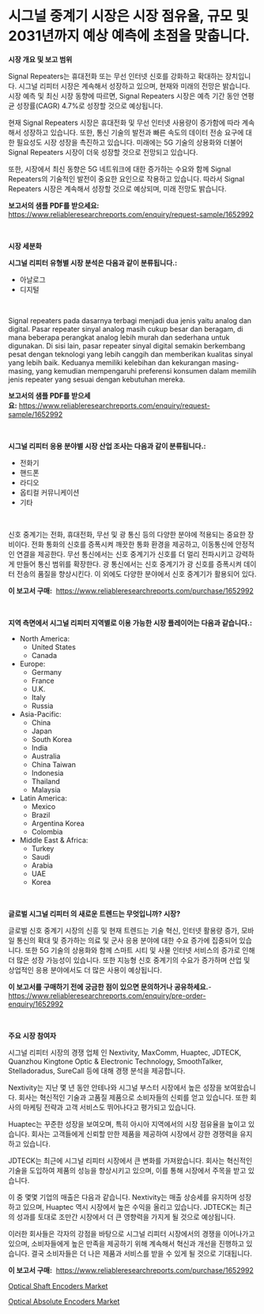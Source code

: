 <p><h1>시그널 중계기 시장은 시장 점유율, 규모 및 2031년까지 예상 예측에 초점을 맞춥니다.</h1></p><p><strong>시장 개요 및 보고 범위</strong></p>
<p><p>Signal Repeaters는 휴대전화 또는 무선 인터넷 신호를 강화하고 확대하는 장치입니다. 시그널 리피터 시장은 계속해서 성장하고 있으며, 현재와 미래의 전망은 밝습니다. 시장 예측 및 최신 시장 동향에 따르면, Signal Repeaters 시장은 예측 기간 동안 연평균 성장률(CAGR) 4.7%로 성장할 것으로 예상됩니다. </p><p>현재 Signal Repeaters 시장은 휴대전화 및 무선 인터넷 사용량이 증가함에 따라 계속해서 성장하고 있습니다. 또한, 통신 기술의 발전과 빠른 속도의 데이터 전송 요구에 대한 필요성도 시장 성장을 촉진하고 있습니다. 미래에는 5G 기술의 상용화와 더불어 Signal Repeaters 시장이 더욱 성장할 것으로 전망되고 있습니다.</p><p>또한, 시장에서 최신 동향은 5G 네트워크에 대한 증가하는 수요와 함께 Signal Repeaters의 기술적인 발전이 중요한 요인으로 작용하고 있습니다. 따라서 Signal Repeaters 시장은 계속해서 성장할 것으로 예상되며, 미래 전망도 밝습니다.</p></p>
<p><strong>보고서의 샘플 PDF를 받으세요:</strong> <a href="https://www.reliableresearchreports.com/enquiry/request-sample/1652992">https://www.reliableresearchreports.com/enquiry/request-sample/1652992</a></p>
<p>&nbsp;</p>
<p><strong>시장 세분화</strong></p>
<p><strong>시그널 리피터 유형별 시장 분석은 다음과 같이 분류됩니다.:</strong></p>
<p><ul><li>아날로그</li><li>디지털</li></ul></p>
<p>&nbsp;</p>
<p><p>Signal repeaters pada dasarnya terbagi menjadi dua jenis yaitu analog dan digital. Pasar repeater sinyal analog masih cukup besar dan beragam, di mana beberapa perangkat analog lebih murah dan sederhana untuk digunakan. Di sisi lain, pasar repeater sinyal digital semakin berkembang pesat dengan teknologi yang lebih canggih dan memberikan kualitas sinyal yang lebih baik. Keduanya memiliki kelebihan dan kekurangan masing-masing, yang kemudian mempengaruhi preferensi konsumen dalam memilih jenis repeater yang sesuai dengan kebutuhan mereka.</p></p>
<p><strong>보고서의 샘플 PDF를 받으세요:</strong>&nbsp;<a href="https://www.reliableresearchreports.com/enquiry/request-sample/1652992">https://www.reliableresearchreports.com/enquiry/request-sample/1652992</a></p>
<p>&nbsp;</p>
<p><strong> 시그널 리피터 응용 분야별 시장 산업 조사는 다음과 같이 분류됩니다.:</strong></p>
<p><ul><li>전화기</li><li>핸드폰</li><li>라디오</li><li>옵티컬 커뮤니케이션</li><li>기타</li></ul></p>
<p>&nbsp;</p>
<p><p>신호 중계기는 전화, 휴대전화, 무선 및 광 통신 등의 다양한 분야에 적용되는 중요한 장비이다. 전화 통화의 신호를 증폭시켜 깨끗한 통화 환경을 제공하고, 이동통신에 안정적인 연결을 제공한다. 무선 통신에서는 신호 중계기가 신호를 더 멀리 전파시키고 강력하게 만들어 통신 범위를 확장한다. 광 통신에서는 신호 중계기가 광 신호를 증폭시켜 데이터 전송의 품질을 향상시킨다. 이 외에도 다양한 분야에서 신호 중계기가 활용되어 있다.</p></p>
<p><strong>이 보고서 구매:</strong>&nbsp; <a href="https://www.reliableresearchreports.com/purchase/1652992">https://www.reliableresearchreports.com/purchase/1652992</a></p>
<p>&nbsp;</p>
<p><strong>지역 측면에서 시그널 리피터 지역별로 이용 가능한 시장 플레이어는 다음과 같습니다.:</strong></p>
<p><ul>
    <li>
        North America:
        <ul>
            <li>United States</li>
            <li>Canada</li>
        </ul>
    </li>
    <li>
        Europe:
        <ul>
            <li>Germany</li>
            <li>France</li>
            <li>U.K.</li>
            <li>Italy</li>
            <li>Russia</li>
        </ul>
    </li>
    <li>
        Asia-Pacific:
        <ul>
            <li>China</li>
            <li>Japan</li>
            <li>South Korea</li>
            <li>India</li>
            <li>Australia</li>
            <li>China Taiwan</li>
            <li>Indonesia</li>
            <li>Thailand</li>
            <li>Malaysia</li>
        </ul>
    </li>
    <li>
        Latin America:
        <ul>
            <li>Mexico</li>
            <li>Brazil</li>
            <li>Argentina Korea</li>
            <li>Colombia</li>
        </ul>
    </li>
    <li>
        Middle East & Africa:
        <ul>
            <li>Turkey</li>
            <li>Saudi</li>
            <li>Arabia</li>
            <li>UAE</li>
            <li>Korea</li>
        </ul>
    </li>
    </ul></p>
<p>&nbsp;</p>
<p><strong>글로벌 시그널 리피터 의 새로운 트렌드는 무엇입니까? 시장?</strong></p>
<p><p>글로벌 신호 중계기 시장의 신흥 및 현재 트렌드는 기술 혁신, 인터넷 활용량 증가, 모바일 통신의 확대 및 증가하는 의료 및 군사 응용 분야에 대한 수요 증가에 집중되어 있습니다. 또한 5G 기술의 상용화와 함께 스마트 시티 및 사물 인터넷 서비스의 증가로 인해 더 많은 성장 가능성이 있습니다. 또한 지능형 신호 중계기의 수요가 증가하며 산업 및 상업적인 응용 분야에서도 더 많은 사용이 예상됩니다.</p></p>
<p><strong>이 보고서를 구매하기 전에 궁금한 점이 있으면 문의하거나 공유하세요.</strong>- <a href="https://www.reliableresearchreports.com/enquiry/pre-order-enquiry/1652992">https://www.reliableresearchreports.com/enquiry/pre-order-enquiry/1652992</a></p>
<p>&nbsp;</p>
<p><strong>주요 시장 참여자</strong></p>
<p><p>시그널 리피터 시장의 경쟁 업체 인 Nextivity, MaxComm, Huaptec, JDTECK, Quanzhou Kingtone Optic & Electronic Technology, SmoothTalker, Stelladoradus, SureCall 등에 대해 경쟁 분석을 제공합니다. </p><p>Nextivity는 지난 몇 년 동안 안테나와 시그널 부스터 시장에서 높은 성장을 보여왔습니다. 회사는 혁신적인 기술과 고품질 제품으로 소비자들의 신뢰를 얻고 있습니다. 또한 회사의 마케팅 전략과 고객 서비스도 뛰어나다고 평가되고 있습니다.</p><p>Huaptec는 꾸준한 성장을 보여오며, 특히 아시아 지역에서의 시장 점유율을 높이고 있습니다. 회사는 고객들에게 신뢰할 만한 제품을 제공하여 시장에서 강한 경쟁력을 유지하고 있습니다.</p><p>JDTECK는 최근에 시그널 리피터 시장에서 큰 변화를 가져왔습니다. 회사는 혁신적인 기술을 도입하여 제품의 성능을 향상시키고 있으며, 이를 통해 시장에서 주목을 받고 있습니다.</p><p>이 중 몇몇 기업의 매출은 다음과 같습니다. Nextivity는 매출 상승세를 유지하며 성장하고 있으며, Huaptec 역시 시장에서 높은 수익을 올리고 있습니다. JDTECK는 최근의 성과를 토대로 조만간 시장에서 더 큰 영향력을 가지게 될 것으로 예상됩니다. </p><p>이러한 회사들은 각자의 강점을 바탕으로 시그널 리피터 시장에서의 경쟁을 이어나가고 있으며, 소비자들에게 높은 만족을 제공하기 위해 계속해서 혁신과 개선을 진행하고 있습니다. 결국 소비자들은 더 나은 제품과 서비스를 받을 수 있게 될 것으로 기대됩니다.</p></p>
<p><strong>이 보고서 구매:</strong>&nbsp;&nbsp;<a href="https://www.reliableresearchreports.com/purchase/1652992">https://www.reliableresearchreports.com/purchase/1652992</a></p>
<p><p><a href="https://github.com/nancykennedykellievqfqt2/Market-Research-Report-List-1/blob/main/optical-shaft-encoders-market.md">Optical Shaft Encoders Market</a></p><p><a href="https://github.com/seekum/Market-Research-Report-List-2/blob/main/optical-absolute-encoders-market.md">Optical Absolute Encoders Market</a></p></p>
